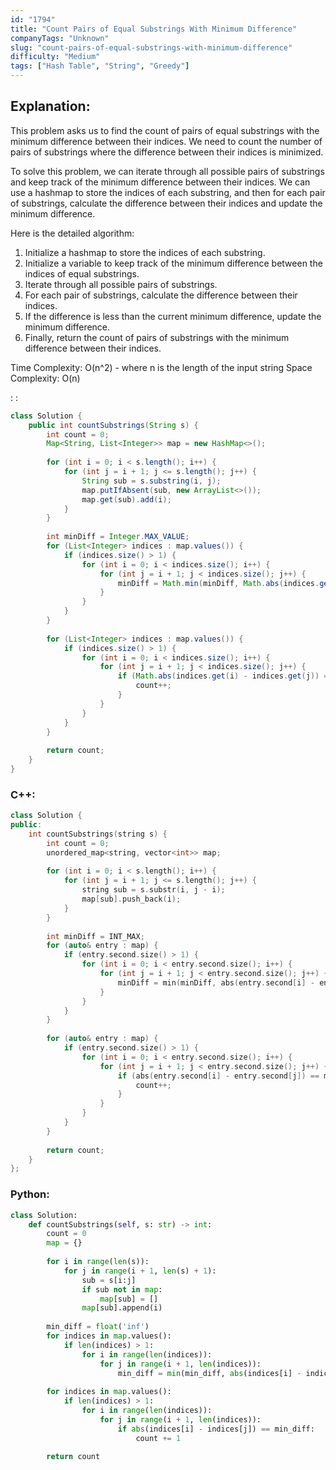 ```yaml
---
id: "1794"
title: "Count Pairs of Equal Substrings With Minimum Difference"
companyTags: "Unknown"
slug: "count-pairs-of-equal-substrings-with-minimum-difference"
difficulty: "Medium"
tags: ["Hash Table", "String", "Greedy"]
---
```


## Explanation:

This problem asks us to find the count of pairs of equal substrings with the minimum difference between their indices. We need to count the number of pairs of substrings where the difference between their indices is minimized.

To solve this problem, we can iterate through all possible pairs of substrings and keep track of the minimum difference between their indices. We can use a hashmap to store the indices of each substring, and then for each pair of substrings, calculate the difference between their indices and update the minimum difference.

Here is the detailed algorithm:
1. Initialize a hashmap to store the indices of each substring.
2. Initialize a variable to keep track of the minimum difference between the indices of equal substrings.
3. Iterate through all possible pairs of substrings.
4. For each pair of substrings, calculate the difference between their indices.
5. If the difference is less than the current minimum difference, update the minimum difference.
6. Finally, return the count of pairs of substrings with the minimum difference between their indices.

Time Complexity: O(n^2) - where n is the length of the input string
Space Complexity: O(n)

:
:
```java
class Solution {
    public int countSubstrings(String s) {
        int count = 0;
        Map<String, List<Integer>> map = new HashMap<>();
        
        for (int i = 0; i < s.length(); i++) {
            for (int j = i + 1; j <= s.length(); j++) {
                String sub = s.substring(i, j);
                map.putIfAbsent(sub, new ArrayList<>());
                map.get(sub).add(i);
            }
        }
        
        int minDiff = Integer.MAX_VALUE;
        for (List<Integer> indices : map.values()) {
            if (indices.size() > 1) {
                for (int i = 0; i < indices.size(); i++) {
                    for (int j = i + 1; j < indices.size(); j++) {
                        minDiff = Math.min(minDiff, Math.abs(indices.get(i) - indices.get(j)));
                    }
                }
            }
        }
        
        for (List<Integer> indices : map.values()) {
            if (indices.size() > 1) {
                for (int i = 0; i < indices.size(); i++) {
                    for (int j = i + 1; j < indices.size(); j++) {
                        if (Math.abs(indices.get(i) - indices.get(j)) == minDiff) {
                            count++;
                        }
                    }
                }
            }
        }
        
        return count;
    }
}
```

### C++:
```cpp
class Solution {
public:
    int countSubstrings(string s) {
        int count = 0;
        unordered_map<string, vector<int>> map;
        
        for (int i = 0; i < s.length(); i++) {
            for (int j = i + 1; j <= s.length(); j++) {
                string sub = s.substr(i, j - i);
                map[sub].push_back(i);
            }
        }
        
        int minDiff = INT_MAX;
        for (auto& entry : map) {
            if (entry.second.size() > 1) {
                for (int i = 0; i < entry.second.size(); i++) {
                    for (int j = i + 1; j < entry.second.size(); j++) {
                        minDiff = min(minDiff, abs(entry.second[i] - entry.second[j]));
                    }
                }
            }
        }
        
        for (auto& entry : map) {
            if (entry.second.size() > 1) {
                for (int i = 0; i < entry.second.size(); i++) {
                    for (int j = i + 1; j < entry.second.size(); j++) {
                        if (abs(entry.second[i] - entry.second[j]) == minDiff) {
                            count++;
                        }
                    }
                }
            }
        }
        
        return count;
    }
};
```

### Python:
```python
class Solution:
    def countSubstrings(self, s: str) -> int:
        count = 0
        map = {}
        
        for i in range(len(s)):
            for j in range(i + 1, len(s) + 1):
                sub = s[i:j]
                if sub not in map:
                    map[sub] = []
                map[sub].append(i)
        
        min_diff = float('inf')
        for indices in map.values():
            if len(indices) > 1:
                for i in range(len(indices)):
                    for j in range(i + 1, len(indices)):
                        min_diff = min(min_diff, abs(indices[i] - indices[j]))
        
        for indices in map.values():
            if len(indices) > 1:
                for i in range(len(indices)):
                    for j in range(i + 1, len(indices)):
                        if abs(indices[i] - indices[j]) == min_diff:
                            count += 1
        
        return count
```
